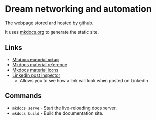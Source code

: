 # Dream networking and automation

The webpage stored and hosted by github.

It uses [mkdocs.org](https://www.mkdocs.org) to generate the static site.



## Links
* [Mkdocs material setup](https://squidfunk.github.io/mkdocs-material/setup/)
* [Mkdocs material reference](https://squidfunk.github.io/mkdocs-material/reference/)
* [Mkdocs material icons](https://squidfunk.github.io/mkdocs-material/reference/icons-emojis/)
* [LinkedIn post inspector](https://www.linkedin.com/post-inspector/inspect/)
  * Allows you to see how a link will look when posted on LinkedIn

## Commands

* `mkdocs serve` - Start the live-reloading docs server.
* `mkdocs build` - Build the documentation site.
